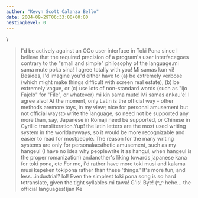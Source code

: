 ```yaml
---
author: "Kevyn Scott Calanza Bello"
date: 2004-09-29T06:33:00+00:00
nestinglevel: 0
---
```

\
> I'd be actively against an OOo user interface in Toki Pona since I
> believe that the required precision of a program's user interfacegoes
> contrary to the "small and simple" philosophy of the language.mi sama mute poka sina! I agree totally with you! Mi samas kun vi!
> Besides, I'd imagine you'd either have to (a) be extremely verbose
> (which might make things difficult with screen real estate), (b) be
> extremely vague, or (c) use lots of non-standard words (such as "ijo
> Fajelo" for "File", or whatever).mi kin sama mute! Mi samas ankau'e! I agree also!
> At the moment, only Latin is the official way - other methods aremore
> toys, in my view; nice for personal amusement but not official waysto
> write the language, so need not be supported any more than, say,
> Japanese in Romaji need be supported, or Chinese in Cyrillic
> transliteration.Yup! the latin letters are the most used writing system in the worldanyways, so it would be more recognizable and easier to read for mostpeople. The reason for the many writing systems are only for personalaesthetic amusement, such as my hangeul (I have no idea why peoplewrite it as hangul, when hangeul is the proper romanization) andanother's liking towards japanese kana for toki pona, etc.For me, i'd rather have more toki musi and kalama musi kepeken tokipona rather than these 'things.' It's more fun, and less...industrial? lol! Even the simplest toki pona song is so hard totranslate, given the tight syllables.mi tawa! G'is! Bye! (^\_^ hehe... the official languages!)jan Ke